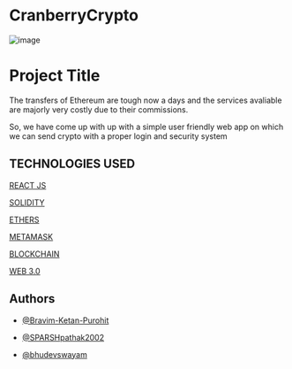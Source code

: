 
# CranberryCrypto
![image](https://user-images.githubusercontent.com/103531635/166120630-5a03b7fd-ed22-4851-99df-2a2304b6e3e0.png)


# Project Title

The transfers of Ethereum  are tough now a days and the services avaliable are majorly very costly due to their commissions.

So, we have come up with up with a simple user friendly web app on which we can send crypto with a proper login and security system



## TECHNOLOGIES USED

[REACT JS](https://developer.mozilla.org/en-US/docs/Learn/Tools_and_testing/Client-side_JavaScript_frameworks/React_getting_started)

[SOLIDITY](https://docs.soliditylang.org/en/v0.8.13/)

[ETHERS](https://docs.ethers.io/v5/)

[METAMASK](https://docs.metamask.io/guide/)

[BLOCKCHAIN](https://docs.microsoft.com/en-us/learn/paths/ethereum-blockchain-development/)

[WEB 3.0](https://ethdocs.org/en/latest/introduction/web3.html)






## Authors

- [@Bravim-Ketan-Purohit](https://github.com/Bravim-Ketan-Purohit)

- [@SPARSHpathak2002](https://github.com/SPARSHpathak2002)

- [@bhudevswayam](https://github.com/bhudevswayam)
